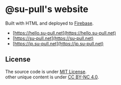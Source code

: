 # @su-pull's website

Built with HTML and deployed to [Firebase](https://firebase.google.com/).

- [https://hello.su-pull.net](https://hello.su-pull.net)
- [https://su-pull.net](https://su-pull.net)
- [https://jp.su-pull.net](https://jp.su-pull.net)

## License

The source code is under [MIT License](https://github.com/su-pull/sentry/blob/main/license).  
other unique content is under [CC BY-NC 4.0](https://creativecommons.org/licenses/by-nc/4.0/).
